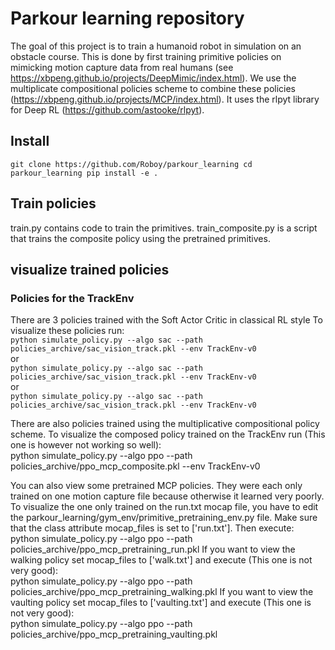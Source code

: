 # Parkour learning repository

The goal of this project is to train a humanoid robot in simulation on an obstacle course. 
This is done by first training primitive policies on mimicking motion
capture data from real humans (see https://xbpeng.github.io/projects/DeepMimic/index.html).
We use the multiplicate compositional policies scheme to combine these policies (https://xbpeng.github.io/projects/MCP/index.html).
It uses the rlpyt library for Deep RL (https://github.com/astooke/rlpyt).

## Install
`
git clone https://github.com/Roboy/parkour_learning
cd parkour_learning
pip install -e .
`

## Train policies
train.py contains code to train the primitives. train_composite.py is a script that trains the composite policy using
the pretrained primitives.

## visualize trained policies
### Policies for the TrackEnv
There are 3 policies trained with the Soft Actor Critic in classical RL style
To visualize these policies run:  
`python simulate_policy.py --algo sac --path policies_archive/sac_vision_track.pkl --env TrackEnv-v0`  
or  
`python simulate_policy.py --algo sac --path policies_archive/sac_vision_track.pkl --env TrackEnv-v0`  
or  
`python simulate_policy.py --algo sac --path policies_archive/sac_vision_track.pkl --env TrackEnv-v0`  

There are also policies trained using the multiplicative compositional policy scheme. To visualize the composed policy
trained on the TrackEnv run (This one is however not working so well):  
python simulate_policy.py --algo ppo --path policies_archive/ppo_mcp_composite.pkl --env TrackEnv-v0

You can also view some pretrained MCP policies. They were each only trained on one motion
capture file because otherwise it learned very poorly. To visualize the one only trained
on the run.txt mocap file, you have to edit the parkour_learning/gym_env/primitive_pretraining_env.py file.
Make sure that the class attribute mocap_files is set to ['run.txt']. Then execute:  
 python simulate_policy.py --algo ppo --path policies_archive/ppo_mcp_pretraining_run.pkl
If you want to view the walking policy set mocap_files to ['walk.txt'] and execute (This one is not very good):  
 python simulate_policy.py --algo ppo --path policies_archive/ppo_mcp_pretraining_walking.pkl
If you want to view the vaulting policy set mocap_files to ['vaulting.txt'] and execute (This one is not very good):  
 python simulate_policy.py --algo ppo --path policies_archive/ppo_mcp_pretraining_vaulting.pkl

